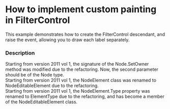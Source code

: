 # How to implement custom painting in FilterControl


<p>This example demonstrates how to create the FilterControl descendant, and raise the event, allowing you to draw each label separately.</p>


<h3>Description</h3>

<p>Starting from version 2011 vol 1, the signature of the Node.SetOwner method was modified due to the refactoring. Now, the second parameter should be of the Node type.<br />
Starting from version 2011 vol 1, the NodeElement class was renamed to NodeEditableElement due to the refactoring. <br />
Starting from version 2011 vol 1, the NodeElement.Type property was renamed to ElementType due to the refactoring, and has become a member of the NodeEditableElement class. </p>

<br/>


